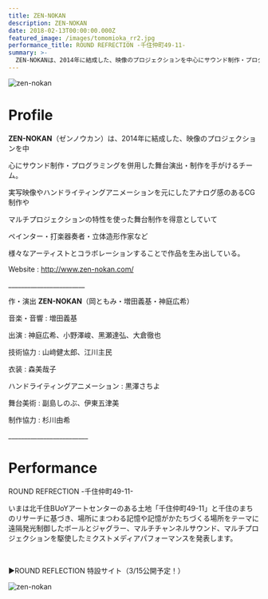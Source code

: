 ```yaml
---
title: ZEN-NOKAN
description: ZEN-NOKAN
date: 2018-02-13T00:00:00.000Z
featured_image: /images/tomomioka_rr2.jpg
performance_title: ROUND REFRECTION -千住仲町49-11-
summary: >-
  ZEN-NOKANは、2014年に結成した、映像のプロジェクションを中心にサウンド制作・プログラミングを併用した舞台演出・制作を手がけるチームです。実写映像やハンドライティングアニメーションを元にしたアナログ感のあるCG制作やマルチプロジェクションの特性を使った舞台制作を得意としていてペインター・打楽器奏者・立体造形作家など様々なアーティストとコラボレーションすることで作品を生み出しています。
---
```

![zen-nokan](/images/tomomioka_rr5.jpg)

# Profile

<strong>ZEN-NOKAN</strong>（ゼンノウカン）は、2014年に結成した、映像のプロジェクションを中

心にサウンド制作・プログラミングを併用した舞台演出・制作を手がけるチーム。

実写映像やハンドライティングアニメーションを元にしたアナログ感のあるCG制作や

マルチプロジェクションの特性を使った舞台制作を得意としていて

ペインター・打楽器奏者・立体造形作家など

様々なアーティストとコラボレーションすることで作品を生み出している。

Website : http://www.zen-nokan.com/

\_\_\_\_\_\_\_\_\_\_\_\_\_\_\_\_\_\_\_\_\_\_\_\_

作・演出 <strong>ZEN-NOKAN</strong>（岡ともみ・増田義基・神庭広希）

音楽・音響 : 増田義基

出演 : 神庭広希、小野澤峻、黑瀬達弘、大倉徹也

技術協力 : 山﨑健太郎、江川主民

衣装 : 森美哉子

ハンドライティングアニメーション : 黒澤さちよ 

舞台美術 : 副島しのぶ、伊東五津美

制作協力 : 杉川由希

\_\_\_\_\_\_\_\_\_\_\_\_\_\_\_\_\_\_\_\_\_\_\_\__

# Performance

ROUND REFRECTION -千住仲町49-11-

いまは北千住BUoYアートセンターのある土地「千住仲町49-11」と千住のまちのリサーチに基づき、場所にまつわる記憶や記憶がかたちづくる場所をテーマに遠隔発光制御したボールとジャグラー、マルチチャンネルサウンド、マルチプロジェクションを駆使したミクストメディアパフォーマンスを発表します。

<br>

▶︎ROUND REFLECTION 特設サイト（3/15公開予定！）

![zen-nokan](/images/rr_ad_matome_small.jpg)

